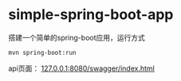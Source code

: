 # simple-spring-boot-app

搭建一个简单的spring-boot应用，运行方式
```
mvn spring-boot:run
```

api页面： [127.0.0.1:8080/swagger/index.html](127.0.0.1:8080/swagger/index.html)

